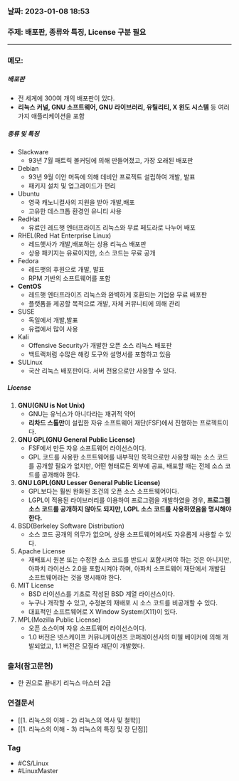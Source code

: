 ### 날짜: 2023-01-08 18:53

### 주제: 배포판, 종류와 특징, License 구분 필요
---
### 메모: 
##### 배포판
- 전 세계에 300여 개의 배포판이 있다. 
- **리눅스 커널, GNU 소프트웨어, GNU 라이브러리, 유틸리티, X 윈도 시스템** 등 여러 가지 애플리케이션을 포함
##### 종류 및 특징
- Slackware
	- 93년 7월 패트릭 볼커딩에 의해 만들어졌고, 가장 오래된 배포판 
- Debian
	- 93년 9월 이안 머독에 의해 데비안 프로젝트 설립하여 개발, 발표
	- 패키지 설치 및 업그레이드가 편리 
- Ubuntu
	- 영국 캐노니컬사의 지원을 받아 개발,배포
	- 고유한 데스크톱 환경인 유니티 사용
- RedHat
	- 유료인 레드햇 엔터프라이즈 리눅스와 무료 페도라로 나누어 배포
- RHEL(Red Hat Enterprise Linux)
	- 레드햇사가 개발,배포하는 상용 리눅스 배포판
	- 상용 패키지는 유료이지만, 소스 코드는 무료 공개
- Fedora
	- 레드팻의 후원으로 개발, 발표
	- RPM 기반의 소프트웨어를 포함
- **CentOS**
	- 레드햇 엔터프라이즈 리눅스와 완벽하게 호환되는 기업용 무료 배포판
	- 플랫폼을 제공할 목적으로 개발, 자체 커뮤니티에 의해 관리
- SUSE
	- 독일에서 개발,발표
	- 유럽에서 많이 사용
- Kali
	- Offensive Security가 개발한 오픈 소스 리눅스 배포판
	- 백트랙처럼 수많은 해킹 도구와 설명서를 포함하고 있음
- SULinux
	- 국산 리눅스 배포판이다. 서버 전용으로만 사용할 수 있다. 
##### License
1. **GNU(GNU is Not Unix)**
	- GNU는 유닉스가 아니다라는 재귀적 약어
	- **리차드 스톨만**이 설립한 자유 소프트웨어 재단(FSF)에서 진행하는 프로젝트이다.
2. **GNU GPL(GNU General Public License)**
	- FSF에서 만든 자유 소프트웨어 라이선스이다.
	- GPL 코드를 사용한 소프트웨어를 내부적인 목적으로만 사용할 때는 소스 코드를 공개할 필요가 없지만, 어떤 형태로든 외부에 공표, 배포할 때는 전체 소스 코드를 공개해야 한다.
3. **GNU LGPL(GNU Lesser General Public License)**
	- GPL보다는 훨씬 완화된 조건의 오픈 소스 소프트웨어이다. 
	- LGPL이 적용된 라이브러리를 이용하여 프로그램을 개발하였을 경우, **프로그램 소스 코드를 공개하지 않아도 되지만, LGPL 소스 코드를 사용하였음을 명시해야 한다.** 
4. BSD(Berkeley Software Distribution)
	- 소스 코드 공개의 의무가 없으며, 상용 소프트웨어에서도 자유롭게 사용할 수 있다.
5. Apache License
	- 재배포시 원본 또는 수정한 소스 코드를 반드시 포함시켜야 하는 것은 아니지만, 아파치 라이선스 2.0을 포함시켜야 하며, 아파치 소프트웨어 재단에서 개발된 소프트웨어라는 것을 명시해야 한다.
6. MIT License
	- BSD 라이선스를 기초로 작성된 BSD 계열 라이선스이다.
	- 누구나 개작할 수 있고, 수정본의 재배포 시 소스 코드를 비공개할 수 있다. 
	- 대표적인 소프트웨어로 X Window System(X11)이 있다. 
7. MPL(Mozilla Public License)
	- 오픈 소스이며 자유 소프트웨어 라이선스이다.
	- 1.0 버전은 넷스케이프 커뮤니케이션즈 코퍼레이션사의 미첼 베이커에 의해 개발되었고, 1.1 버전은 모질라 재단이 개발했다.

### 출처(참고문헌) 
- 한 권으로 끝내기 리눅스 마스터 2급

### 연결문서 
- [[1. 리눅스의 이해 - 2) 리눅스의 역사 및 철학]]
- [[1. 리눅스의 이해 - 3) 리눅스의 특징 및 장 단점]]
### Tag
- #CS/Linux 
- #LinuxMaster